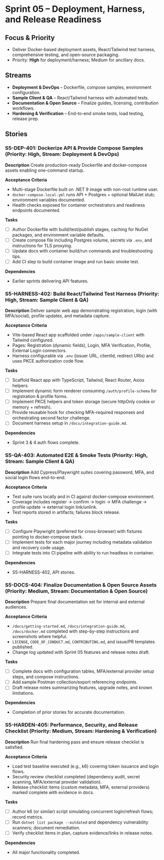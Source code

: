 # Sprint 05 – Deployment, Harness, and Release Readiness

## Focus & Priority
- Deliver Docker-based deployment assets, React/Tailwind test harness, comprehensive testing, and open-source packaging.
- Priority: **High** for deployment/harness; Medium for ancillary docs.

## Streams
- **Deployment & DevOps** – Dockerfile, compose samples, environment configuration.
- **Sample Client & QA** – React/Tailwind harness with automated tests.
- **Documentation & Open Source** – Finalize guides, licensing, contribution workflows.
- **Hardening & Verification** – End-to-end smoke tests, load testing, release prep.

## Stories

### S5-DEP-401: Dockerize API & Provide Compose Samples (Priority: High, Stream: Deployment & DevOps)
**Description**
Create production-ready Dockerfile and docker-compose assets enabling one-command startup.

**Acceptance Criteria**
- Multi-stage Dockerfile built on .NET 9 image with non-root runtime user.
- `docker-compose.local.yml` runs API + Postgres + optional MailJet stub; environment variables documented.
- Health checks exposed for container orchestrators and readiness endpoints documented.

**Tasks**
- [ ] Author Dockerfile with build/test/publish stages, caching for NuGet packages, and environment variable defaults.
- [ ] Create compose file including Postgres volume, secrets via `.env`, and instructions for TLS proxying.
- [ ] Update docs with container build/run commands and troubleshooting tips.
- [ ] Add CI step to build container image and run basic smoke test.

**Dependencies**
- Earlier sprints delivering API features.

### S5-HARNESS-402: Build React/Tailwind Test Harness (Priority: High, Stream: Sample Client & QA)
**Description**
Deliver sample web app demonstrating registration, login (with MFA/social), profile updates, and metadata capture.

**Acceptance Criteria**
- Vite-based React app scaffolded under `/apps/sample-client` with Tailwind configured.
- Pages: Registration (dynamic fields), Login, MFA Verification, Profile, External Login connectors.
- Harness configurable via `.env` (issuer URL, clientId, redirect URIs) and uses PKCE authorization code flow.

**Tasks**
- [ ] Scaffold React app with TypeScript, Tailwind, React Router, Axios helpers.
- [ ] Implement dynamic form renderer consuming `/auth/profile-schema` for registration & profile forms.
- [ ] Implement PKCE helpers and token storage (secure httpOnly cookie or memory + refresh).
- [ ] Provide reusable hook for checking MFA-required responses and orchestrating second factor challenge.
- [ ] Document harness setup in `/docs/integration-guide.md`.

**Dependencies**
- Sprint 3 & 4 auth flows complete.

### S5-QA-403: Automated E2E & Smoke Tests (Priority: High, Stream: Sample Client & QA)
**Description**
Add Cypress/Playwright suites covering password, MFA, and social login flows end-to-end.

**Acceptance Criteria**
- Test suite runs locally and in CI against docker-compose environment.
- Coverage includes register → confirm → login → MFA challenge → profile update → external login link/unlink.
- Test reports stored in artifacts; failures block release.

**Tasks**
- [ ] Configure Playwright (preferred for cross-browser) with fixtures pointing to docker-compose stack.
- [ ] Implement tests for each major journey including metadata validation and recovery code usage.
- [ ] Integrate tests into CI pipeline with ability to run headless in container.

**Dependencies**
- S5-HARNESS-402, API stories.

### S5-DOCS-404: Finalize Documentation & Open Source Assets (Priority: Medium, Stream: Documentation & Open Source)
**Description**
Prepare final documentation set for internal and external audiences.

**Acceptance Criteria**
- `/docs/getting-started.md`, `/docs/integration-guide.md`, `/docs/docker.md` completed with step-by-step instructions and screenshots where helpful.
- `LICENSE`, `CODE_OF_CONDUCT.md`, `CONTRIBUTING.md`, and issue/PR templates published.
- Change log updated with Sprint 05 features and release notes draft.

**Tasks**
- [ ] Complete docs with configuration tables, MFA/external provider setup steps, and compose instructions.
- [ ] Add sample Postman collection/export referencing endpoints.
- [ ] Draft release notes summarizing features, upgrade notes, and known limitations.

**Dependencies**
- Completion of prior stories for accurate documentation.

### S5-HARDEN-405: Performance, Security, and Release Checklist (Priority: Medium, Stream: Hardening & Verification)
**Description**
Run final hardening pass and ensure release checklist is satisfied.

**Acceptance Criteria**
- Load test baseline executed (e.g., k6) covering token issuance and login flows.
- Security review checklist completed (dependency audit, secret scanning, MFA/external provider validation).
- Release checklist items (custom metadata, MFA, external providers) marked complete with evidence in docs.

**Tasks**
- [ ] Author k6 (or similar) script simulating concurrent login/refresh flows; record metrics.
- [ ] Run `dotnet list package --outdated` and dependency vulnerability scanners; document remediation.
- [ ] Verify checklist items in plan, capture evidence/links in release notes.

**Dependencies**
- All major functionality completed.

